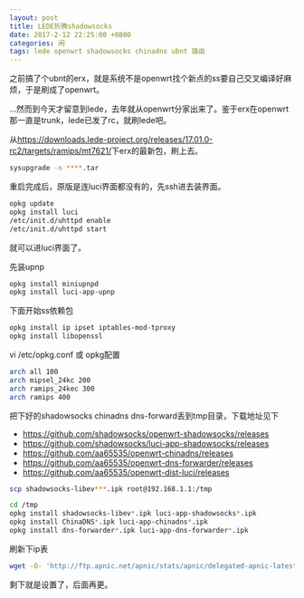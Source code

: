 ```yaml
---
layout: post
title: LEDE折腾shadowsocks
date: 2017-2-12 22:25:00 +0800
categories: 闲
tags: lede openwrt shadowsocks chinadns ubnt 路由
---
```


之前搞了个ubnt的erx，就是系统不是openwrt找个新点的ss要自己交叉编译好麻烦，于是刷成了openwrt。

...然而到今天才留意到lede，去年就从openwrt分家出来了。鉴于erx在openwrt那一直是trunk，lede已发了rc，就刷lede吧。

从<https://downloads.lede-project.org/releases/17.01.0-rc2/targets/ramips/mt7621/>下erx的最新包，刷上去。

```sh
sysupgrade -n ****.tar
```

重启完成后，原版是连luci界面都没有的，先ssh进去装界面。

```sh
opkg update
opkg install luci
/etc/init.d/uhttpd enable
/etc/init.d/uhttpd start
```

就可以进luci界面了。

先装upnp

```sh
opkg install miniupnpd
opkg install luci-app-upnp
```

下面开始ss依赖包

```sh
opkg install ip ipset iptables-mod-tproxy
opkg install libopenssl
```


vi /etc/opkg.conf 或 opkg配置

```sh
arch all 100
arch mipsel_24kc 200
arch ramips_24kec 300
arch ramips 400
```



把下好的shadowsocks chinadns dns-forward丢到tmp目录，下载地址见下

+ <https://github.com/shadowsocks/openwrt-shadowsocks/releases>
+ <https://github.com/shadowsocks/luci-app-shadowsocks/releases>
+ <https://github.com/aa65535/openwrt-chinadns/releases>
+ <https://github.com/aa65535/openwrt-dns-forwarder/releases>
+ <https://github.com/aa65535/openwrt-dist-luci/releases>

```sh
scp shadowsocks-libev***.ipk root@192.168.1.1:/tmp
```

```sh
cd /tmp
opkg install shadowsocks-libev*.ipk luci-app-shadowsocks*.ipk
opkg install ChinaDNS*.ipk luci-app-chinadns*.ipk
opkg install dns-forwarder*.ipk luci-app-dns-forwarder*.ipk
```

刷新下ip表

```sh
wget -O- 'http://ftp.apnic.net/apnic/stats/apnic/delegated-apnic-latest' | awk -F\| '/CN\|ipv4/ { printf("%s/%d\n", $4, 32-log($5)/log(2)) }' > /etc/chinadns_chnroute.txt
```

剩下就是设置了，后面再更。















